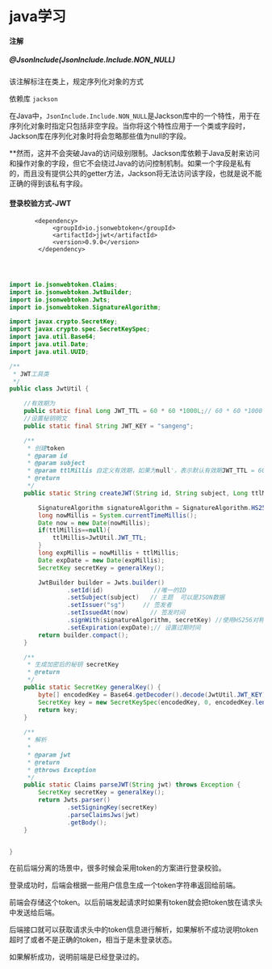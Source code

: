 # java学习

#### 注解
##### @JsonInclude(JsonInclude.Include.NON_NULL)
该注解标注在类上，规定序列化对象的方式

依赖库
`jackson`


在Java中，`JsonInclude.Include.NON_NULL`是Jackson库中的一个特性，用于在序列化对象时指定只包括非空字段。当你将这个特性应用于一个类或字段时，Jackson库在序列化对象时将会忽略那些值为null的字段。

**然而，这并不会突破Java的访问级别限制。Jackson库依赖于Java反射来访问和操作对象的字段，但它不会绕过Java的访问控制机制。如果一个字段是私有的，而且没有提供公共的getter方法，Jackson将无法访问该字段，也就是说不能正确的得到该私有字段。


####  登录校验方式-JWT

```
       <dependency>
            <groupId>io.jsonwebtoken</groupId>
            <artifactId>jjwt</artifactId>
            <version>0.9.0</version>
        </dependency>
```

```java  //工具类



import io.jsonwebtoken.Claims;
import io.jsonwebtoken.JwtBuilder;
import io.jsonwebtoken.Jwts;
import io.jsonwebtoken.SignatureAlgorithm;

import javax.crypto.SecretKey;
import javax.crypto.spec.SecretKeySpec;
import java.util.Base64;
import java.util.Date;
import java.util.UUID;

/**
 * JWT工具类
 */
public class JwtUtil {

    //有效期为
    public static final Long JWT_TTL = 60 * 60 *1000L;// 60 * 60 *1000  一个小时
    //设置秘钥明文
    public static final String JWT_KEY = "sangeng";

    /**
     * 创建token
     * @param id
     * @param subject
     * @param ttlMillis 自定义有效期，如果为null'，表示默认有效期JWT_TTL = 60 * 60 *1000L;
     * @return
     */
    public static String createJWT(String id, String subject, Long ttlMillis) {

        SignatureAlgorithm signatureAlgorithm = SignatureAlgorithm.HS256;
        long nowMillis = System.currentTimeMillis();
        Date now = new Date(nowMillis);
        if(ttlMillis==null){
            ttlMillis=JwtUtil.JWT_TTL;
        }
        long expMillis = nowMillis + ttlMillis;
        Date expDate = new Date(expMillis);
        SecretKey secretKey = generalKey();

        JwtBuilder builder = Jwts.builder()
                .setId(id)              //唯一的ID
                .setSubject(subject)   // 主题  可以是JSON数据
                .setIssuer("sg")     // 签发者
                .setIssuedAt(now)      // 签发时间
                .signWith(signatureAlgorithm, secretKey) //使用HS256对称加密算法签名, 第二个参数为秘钥
                .setExpiration(expDate);// 设置过期时间
        return builder.compact();
    }

    /**
     * 生成加密后的秘钥 secretKey
     * @return
     */
    public static SecretKey generalKey() {
        byte[] encodedKey = Base64.getDecoder().decode(JwtUtil.JWT_KEY);
        SecretKey key = new SecretKeySpec(encodedKey, 0, encodedKey.length, "AES");
        return key;
    }
    
    /**
     * 解析
     *
     * @param jwt
     * @return
     * @throws Exception
     */
    public static Claims parseJWT(String jwt) throws Exception {
        SecretKey secretKey = generalKey();
        return Jwts.parser()
                .setSigningKey(secretKey)
                .parseClaimsJws(jwt)
                .getBody();
    }


}

```

在前后端分离的场景中，很多时候会采用token的方案进行登录校验。

登录成功时，后端会根据一些用户信息生成一个token字符串返回给前端。

前端会存储这个token。以后前端发起请求时如果有token就会把token放在请求头中发送给后端。

后端接口就可以获取请求头中的token信息进行解析，如果解析不成功说明token超时了或者不是正确的token，相当于是未登录状态。

如果解析成功，说明前端是已经登录过的。


